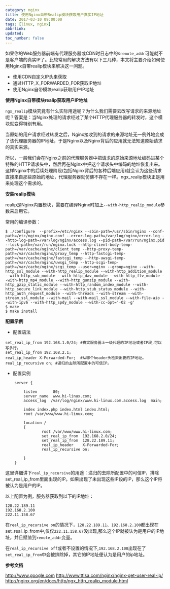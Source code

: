 ```yaml
---
category: nginx
title: 使用Nginx自带Realip模块获取用户真实IP地址
date: 2017-03-10 09:00:00
tags: [linux, nginx]
abbrlink:
updated:
toc_number: false
---
```


如果你的Web服务器前端有代理服务器或CDN时日志中的`$remote_addr`可能就不是客户端的真实IP了。比较常用的解决方法有以下三几种，本文将主要介绍如何使用Nginx自带realip模块来解决这一问题。

- 使用CDN自定义IP头来获取
- 通过HTTP_X_FORWARDED_FOR获取IP地址
- 使用Nginx自带模块realip获取用户IP地址

<!-- more -->

**使用Nginx自带模块realip获取用户IP地址**

`ngx_realip`模块究竟有什么实际用途呢？为什么我们需要去改写请求的来源地址呢？答案是：当Nginx处理的请求经过了某个HTTP代理服务器的转发时，这个模块就变得特别有用。

当原始的用户请求经过转发之后，Nginx接收到的请求的来源地址无一例外地变成了该代理服务器的IP地址，于是Nginx以及Nginx背后的应用就无法知道原始请求的真实来源。

所以，一般我们会在Nginx之前的代理服务器中把请求的原始来源地址编码进某个特殊的HTTP请求头中，然后再在Nginx中把这个请求头中编码的地址恢复出来。这样Nginx中的后续处理阶段(包括Nginx背后的各种后端应用)就会认为这些请求直接来自那些原始的地址，代理服务器就仿佛不存在一样。ngx_realip模块正是用来处理这个需求的。

**安装realip模块**

realip是Nginx内置模块，需要在编译Nginx时加上`--with-http_realip_module`参数来启用它。

常用的编译参数：

```
$ ./configure  --prefix=/etc/nginx --sbin-path=/usr/sbin/nginx --conf-path=/etc/nginx/nginx.conf --error-log-path=/var/log/nginx/error.log --http-log-path=/var/log/nginx/access.log --pid-path=/var/run/nginx.pid --lock-path=/var/run/nginx.lock --http-client-body-temp-path=/var/cache/nginx/client_temp --http-proxy-temp-path=/var/cache/nginx/proxy_temp --http-fastcgi-temp-path=/var/cache/nginx/fastcgi_temp --http-uwsgi-temp-path=/var/cache/nginx/uwsgi_temp --http-scgi-temp-path=/var/cache/nginx/scgi_temp --user=nginx --group=nginx --with-http_ssl_module --with-http_realip_module --with-http_addition_module --with-http_sub_module --with-http_dav_module --with-http_flv_module --with-http_mp4_module --with-http_gunzip_module --with-http_gzip_static_module --with-http_random_index_module --with-http_secure_link_module --with-http_stub_status_module --with-http_auth_request_module --with-threads --with-stream --with-stream_ssl_module --with-mail --with-mail_ssl_module --with-file-aio --with-ipv6 --with-http_spdy_module --with-cc-opt='-O2 -g'
$ make
$ make install
```

**配置示例**

- 配置语法

```
set_real_ip_from 192.168.1.0/24; #真实服务器上一级代理的IP地址或者IP段,可以写多行。
set_real_ip_from 192.168.2.1;
real_ip_header X-Forwarded-For;  #从哪个header头检索出要的IP地址。
real_ip_recursive on; #递归的去除所配置中的可信IP。
```

- 配置实例

```
    server {

        listen       80;
        server_name  www.hi-linux.com;
        access_log  /var/log/nginx/www.hi-linux.com.access.log  main;

        index index.php index.html index.html;
        root /var/www/www.hi-linux.com;

        location /
        {
                root /var/www/www.hi-linux.com;
                set_real_ip_from  192.168.2.0/24;
                set_real_ip_from  128.22.189.11;
                real_ip_header    X-Forwarded-For;
                real_ip_recursive on;

        }
    }
```

这里详细讲下`real_ip_recursive`的用途：递归的去除所配置中的可信IP，排除set_real_ip_from里面出现的IP。如果出现了未出现这些IP段的IP，那么这个IP将被认为是用户的IP。

以上配置为例，服务器获取到以下的IP地址：

```
128.22.189.11
192.168.2.100
222.11.158.67
```

在`real_ip_recursive on`的情况下，`128.22.189.11`、`192.168.2.100`都出现在set_real_ip_from中,仅仅`222.11.158.67`没出现,那么这个IP就被认为是用户的IP地址，并且赋值到`remote_addr`变量。

在`real_ip_recursive off`或者不设置的情况下,`192.168.2.100`出现在了`set_real_ip_from`中会被排除掉，其它的IP地址便认为是用户的ip地址。


**参考文档**

http://www.google.com
http://www.ttlsa.com/nginx/nginx-get-user-real-ip/
http://nginx.org/en/docs/http/ngx_http_realip_module.html
